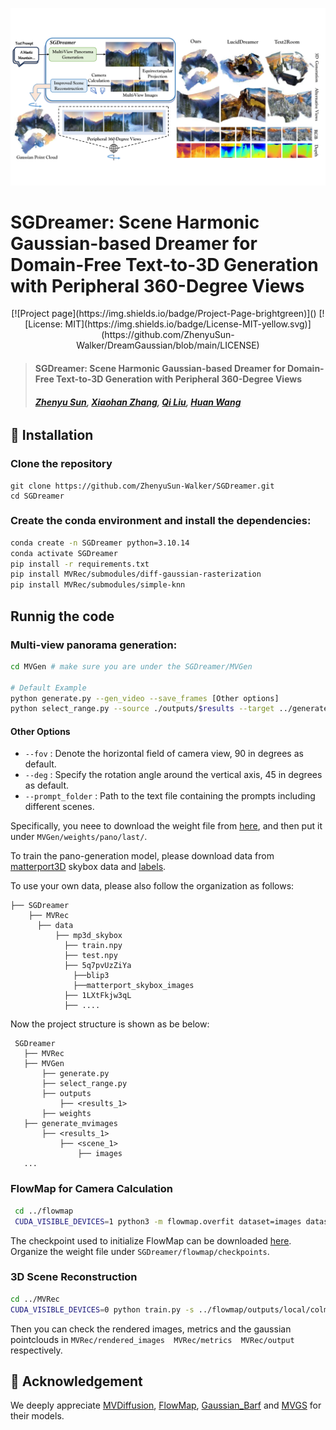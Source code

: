 <p align="center">
    <img width="800" src="./assets/teaser.pdf".
</p>

# SGDreamer: Scene Harmonic Gaussian-based Dreamer for Domain-Free Text-to-3D Generation with Peripheral 360-Degree Views


<div align="center">
<!-- [![arXiv](https://img.shields.io/badge/ArXiv-2310.11784-b31b1b.svg?logo=arXiv)]() -->
[![Project page](https://img.shields.io/badge/Project-Page-brightgreen)]()
[![License: MIT](https://img.shields.io/badge/License-MIT-yellow.svg)](https://github.com/ZhenyuSun-Walker/DreamGaussian/blob/main/LICENSE) 

</div>

> #### SGDreamer: Scene Harmonic Gaussian-based Dreamer for Domain-Free Text-to-3D Generation with Peripheral 360-Degree Views
> ##### [Zhenyu Sun](https://zhenyusun-walker.github.io/), [Xiaohan Zhang](https://github.com/Xiaohan-Z/), [Qi Liu](https://drliuqi.github.io/), [Huan Wang](https://huanwang.tech/)
######

## 🔨 Installation
### Clone the repository

  ```
  git clone https://github.com/ZhenyuSun-Walker/SGDreamer.git
  cd SGDreamer
  ```

### Create the conda environment and install the dependencies:

  ```bash
  conda create -n SGDreamer python=3.10.14
  conda activate SGDreamer
  pip install -r requirements.txt
  pip install MVRec/submodules/diff-gaussian-rasterization
  pip install MVRec/submodules/simple-knn
  ```

## Runnig the code
### Multi-view panorama generation:
```bash
cd MVGen # make sure you are under the SGDreamer/MVGen

# Default Example 
python generate.py --gen_video --save_frames [Other options]
python select_range.py --source ./outputs/$results --target ../generate_mvimages
```
#### Other Options
- `--fov` : Denote the horizontal field of camera view, 90 in degrees as default.
- `--deg` : Specify the rotation angle around the vertical axis, 45 in degrees as default.
- `--prompt_folder` : Path to the text file containing the prompts including different scenes.  

Specifically, you neee to download the weight file from [here](https://pan.baidu.com/s/18M39ZzGIuyNTFZYJ7BfItQ?pwd=3Z8X), 
and then put it under ```MVGen/weights/pano/last/```.

To train the pano-generation model, please download data from [matterport3D](https://niessner.github.io/Matterport/) skybox data and [labels](https://www.dropbox.com/scl/fi/recc3utsvmkbgc2vjqxur/mp3d_skybox.tar?rlkey=ywlz7zvyu25ovccacmc3iifwe&dl=0).

To use your own data, please also follow the organization as follows: 
```
├── SGDreamer
    ├── MVRec
      ├── data
          ├── mp3d_skybox
            ├── train.npy
            ├── test.npy
            ├── 5q7pvUzZiYa
              ├──blip3
              ├──matterport_skybox_images
            ├── 1LXtFkjw3qL
            ├── ....
```


Now the project structure is shown as be below:
 ```
  SGDreamer
    ├── MVRec  
    ├── MVGen                   
        ├── generate.py                
        ├── select_range.py
        ├── outputs   
            ├── <results_1>
        ├── weights
    ├── generate_mvimages
        ├── <results_1>
            ├── <scene_1>
                ├── images
    ...
 ```

### FlowMap for Camera Calculation
 ```bash
  cd ../flowmap
  CUDA_VISIBLE_DEVICES=1 python3 -m flowmap.overfit dataset=images dataset.images.root=../generate_mvimages/$results/$scene/images
 ```

The checkpoint used to initialize FlowMap can be downloaded [here](https://drive.google.com/drive/folders/1PqByQSfzyLjfdZZDwn6RXIECso7WB9IY?usp=drive_link). 
Organize the weight file under ```SGDreamer/flowmap/checkpoints```.

### 3D Scene Reconstruction
```bash
cd ../MVRec
CUDA_VISIBLE_DEVICES=0 python train.py -s ../flowmap/outputs/local/colmap/ --name $scene
```
Then you can check the rendered images, metrics and the gaussian pointclouds in 
```MVRec/rendered_images  MVRec/metrics  MVRec/output``` respectively.

## 🤗 Acknowledgement

We deeply appreciate [MVDiffusion](https://github.com/Tangshitao/MVDiffusion), [FlowMap](https://github.com/dcharatan/flowmap), [Gaussian_Barf](https://github.com/cameronosmith/gaussian_barf) and [MVGS](https://github.com/xiaobiaodu/MVGS) for their models.